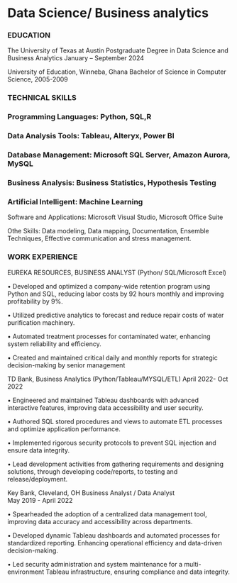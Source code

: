 # Data Science/ Business analytics

### EDUCATION
 
The University of Texas at Austin
Postgraduate Degree in Data Science and Business Analytics
January – September 2024

University of Education, Winneba, Ghana
Bachelor of Science in Computer Science, 2005-2009


### TECHNICAL SKILLS
 
### Programming Languages: Python, SQL,R

### Data Analysis Tools: Tableau, Alteryx, Power BI

### Database Management: Microsoft SQL Server, Amazon Aurora, MySQL

### Business Analysis: Business Statistics, Hypothesis Testing

### Artificial Intelligent: Machine Learning

Software and Applications: Microsoft Visual Studio, Microsoft Office Suite

Othe Skills: Data modeling, Data mapping, Documentation, Ensemble Techniques,
Effective communication and stress management.



### WORK EXPERIENCE
EUREKA RESOURCES, BUSINESS ANALYST
 (Python/ SQL/Microsoft Excel)

•	Developed and optimized a company-wide retention program using Python and SQL, reducing labor costs by 92 hours monthly and improving profitability by 9%.

•	Utilized predictive analytics to forecast and reduce repair costs of water purification machinery.

•	Automated treatment processes for contaminated water, enhancing system reliability and efficiency.

•	Created and maintained critical daily and monthly reports for strategic decision-making by senior management

TD Bank, Business Analytics
  (Python/Tableau/MYSQL/ETL)
 April 2022- Oct 2022

•	Engineered and maintained Tableau dashboards with advanced interactive features, improving data accessibility and user security.

•	Authored SQL stored procedures and views to automate ETL processes and optimize application performance.

•	Implemented rigorous security protocols to prevent SQL injection and ensure data integrity.

•	Lead development activities from gathering requirements and designing solutions, through developing code/reports, to testing and release/deployment.


Key Bank, Cleveland, OH
Business Analyst / Data Analyst  
May 2019 - April 2022                        

•	Spearheaded the adoption of a centralized data management tool, improving data accuracy and accessibility across departments.

•	Developed dynamic Tableau dashboards and automated processes for standardized reporting. Enhancing operational efficiency and data-driven decision-making.

•	Led security administration and system maintenance for a multi-environment Tableau infrastructure, ensuring compliance and data integrity.



